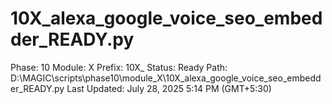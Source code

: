 # 10X_alexa_google_voice_seo_embedder_READY.py

Phase: 10
Module: X
Prefix: 10X_
Status: Ready
Path: D:\MAGIC\scripts\phase10\module_X\10X_alexa_google_voice_seo_embedder_READY.py
Last Updated: July 28, 2025 5:14 PM (GMT+5:30)
